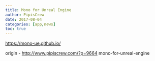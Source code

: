 ```yaml
---
title: Mono for Unreal Engine
author: PipisCrew
date: 2017-08-04
categories: [app,news]
toc: true
---
```


https://mono-ue.github.io/

origin - http://www.pipiscrew.com/?p=9664 mono-for-unreal-engine